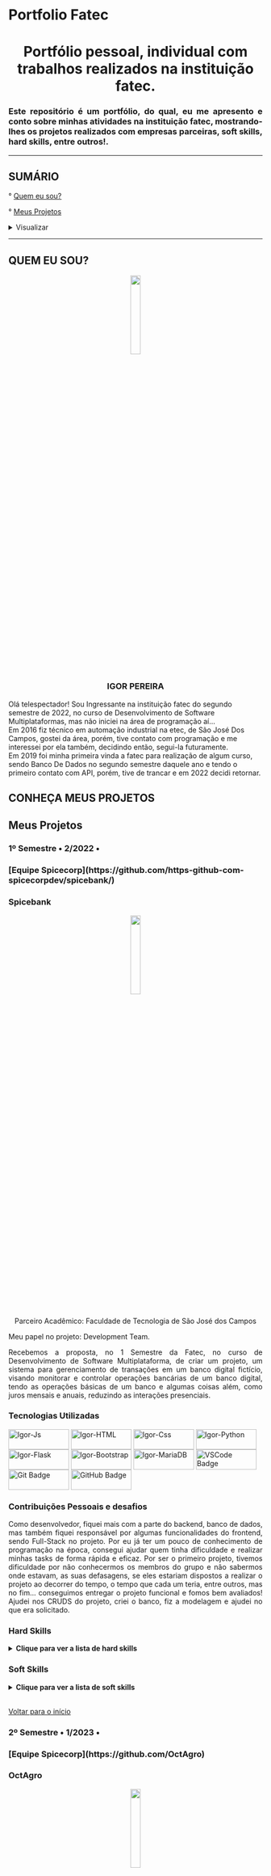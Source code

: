 # Portfolio Fatec
<h1 align="center">Portfólio pessoal, individual com trabalhos realizados na instituição fatec.</h1>
<h3 align="justify">Este repositório é um portfólio, do qual, eu me apresento e conto sobre minhas atividades na instituição fatec, mostrando-lhes os projetos realizados com empresas parceiras, soft skills, hard skills, entre outros!.</h3>
<hr>
<h2> SUMÁRIO </h2>
<p>° <a href="#quem-sou">Quem eu sou?</a></p>
<p>° <a href="#meus-projetos">Meus Projetos</a></p>
<details>
    <summary>Visualizar</summary>
    <div class="semestre1">
        <ul>
            <a href="#spicebank">1º Semestre • 2/2022 • SpiceCorp</a>
            <details>
                <summary>Detalhes</summary>
                <ul>° <a href="#tecnologias-utilizadas">Tecnologias Utilizadas</a></ul>
                <ul>° <a href="#contribuições-pessoais">Contribuições Pessoais e desafios</a></ul>
                <ul>° <a href="#hard-skills">Hard Skills</a></ul>
                <ul>° <a href="#hard-skills">Soft Skills</a></ul>
            </details>
        </ul>
    </div>
    <div class="semestre2">
        <ul>
            <a href="#octagro">2º Semestre • 1/2023 • OctAgro</a>
            <details>
                <summary>Detalhes</summary>
                <ul>° <a href="#tecnologias-utilizadas-">Tecnologias Utilizadas</a></ul>
                <ul>° <a href="#contribuições-pessoais-">Contribuições Pessoais e desafios</a></ul>
                <ul>° <a href="#hard-skills-">Hard Skills</a></ul>
                <ul>° <a href="#hard-skills-">Soft Skills</a></ul>
            </details>
        </ul>
    </div>
    <div class="semestre3">
        <ul>
            <a href="#ninetech">3º Semestre • 2/2023 • Ninetech</a>
            <details>
                <summary>Detalhes</summary>
                <ul>° <a href="#tecnologias-utilizadas--">Tecnologias Utilizadas</a></ul>
                <ul>° <a href="#contribuições-pessoais--">Contribuições Pessoais e desafios</a></ul>
                <ul>° <a href="#hard-skills--">Hard Skills</a></ul>
                <ul>° <a href="#hard-skills--">Soft Skills</a></ul>
            </details>
        </ul>
    </div>
</details>
<hr>

<h2 href="#quem-sou"> QUEM EU SOU?</h2>
<p align="center"><img src="https://github.com/igorpereira28.png" width="20%"></p>
<h3 align="center">IGOR PEREIRA</h3>
<p> Olá telespectador! Sou Ingressante na instituição fatec do segundo semestre de 2022, no curso de Desenvolvimento de Software Multiplataformas, mas não iniciei na área de programação aí...
<br>
Em 2016 fiz técnico em automação industrial na etec, de São José Dos Campos, gostei da área, porém, tive contato com programação e me interessei por ela também, decidindo então, segui-la futuramente.
<br>
Em 2019 foi minha primeira vinda a fatec para realização de algum curso, sendo Banco De Dados no segundo semestre daquele ano e tendo o primeiro contato com API, porém, tive de trancar e em 2022 decidi retornar.</p>

<h2>CONHEÇA MEUS PROJETOS</h2>

<div class="semestre1">
<h2>Meus Projetos</h2>
<h3>1º Semestre • 2/2022 • </h3>

<h3>[Equipe Spicecorp](https://github.com/https-github-com-spicecorpdev/spicebank/)</h3>
<h3>Spicebank</h3>

<p align="center"><img src="https://github.com/https-github-com-spicecorpdev.png" width="20%"></img></p>

<p align="center">Parceiro Acadêmico: Faculdade de Tecnologia de São José dos Campos</p>

<p align="justify">Meu papel no projeto: Development Team.</p>

<p align="justify">Recebemos a proposta, no 1 Semestre da Fatec, no curso de Desenvolvimento de Software Multiplataforma, de criar um projeto, um sistema para gerenciamento de transações em um banco digital fictício, visando monitorar e controlar operações bancárias de um banco digital, tendo as operações básicas de um banco e algumas coisas além, como juros mensais e anuais, reduzindo as interações presenciais.</p>
<h3>Tecnologias Utilizadas</h3>
  <img align="center" alt="Igor-Js" height="40" width="120" src="https://img.shields.io/badge/JavaScript-323330?style=for-the-badge&logo=javascript&logoColor=F7DF1E" />
  <img align="center" alt="Igor-HTML" height="40" width="120" src="https://img.shields.io/badge/HTML5-E34F26?style=for-the-badge&logo=html5&logoColor=white" />
  <img align="center" alt="Igor-Css" height="40" width="120" src="https://img.shields.io/badge/CSS3-1572B6?style=for-the-badge&logo=css3&logoColor=white" />
  <img align="center" alt="Igor-Python" height="40" width="120" src="https://img.shields.io/badge/Python-3776AB?style=for-the-badge&logo=python&logoColor=white" />
  <img align="center" alt="Igor-Flask" height="40" width="120" src="https://img.shields.io/badge/Flask-000000?style=for-the-badge&logo=flask&logoColor=white" />
  <img align="center" alt="Igor-Bootstrap" height="40" width="120" src="https://img.shields.io/badge/Bootstrap-563D7C?style=for-the-badge&logo=bootstrap&logoColor=white" />
  <img align="center" alt="Igor-MariaDB" height="40" width="120" src="https://img.shields.io/badge/MariaDB-003545?style=for-the-badge&logo=mariadb&logoColor=white" />
  <img align="center" alt="VSCode Badge" height="40" width="120" src="https://img.shields.io/badge/VSCode-007ACC?style=for-the-badge&logo=visual-studio-code&logoColor=white" />
  <img align="center" alt="Git Badge" height="40" width="120" src="https://img.shields.io/badge/Git-F05032?style=for-the-badge&logo=git&logoColor=white" />
  <img align="center" alt="GitHub Badge" height="40" width="120" src="https://img.shields.io/badge/GitHub-181717?style=for-the-badge&logo=github&logoColor=white" />
<br>
<h3>Contribuições Pessoais e desafios</h3>
<p align="justify">Como desenvolvedor, fiquei mais com a parte do backend, banco de dados, mas também fiquei responsável por algumas funcionalidades do frontend, sendo Full-Stack no projeto.
Por eu já ter um pouco de conhecimento de programação na época, consegui ajudar quem tinha dificuldade e realizar minhas tasks de forma rápida e eficaz.
Por ser o primeiro projeto, tivemos dificuldade por não conhecermos os membros do grupo e não sabermos onde estavam, as suas defasagens, se eles estariam dispostos a realizar o projeto ao decorrer do tempo, o tempo que cada um teria, entre outros, mas no fim... conseguimos entregar o projeto funcional e fomos bem avaliados! 
Ajudei nos CRUDS do projeto, criei o banco, fiz a modelagem e ajudei no que era solicitado.</p>

<h3>Hard Skills</h3>
<details>
  <summary><b>Clique para ver a lista de hard skills</b></summary>
  <br>
  <table align="center">
    <tr>
      <th width="300px">Tecnologia/Metodologia</th>
      <th width="300px">Classificação</th>
    </tr>
    <tr>
      <td>Backend</td>
      <td>★★★★★</td>
    </tr>
    <tr>
      <td>MariaDB</td>
      <td>★★★★☆</td>
    </tr>
    <tr>
      <td>Figma</td>
      <td>★★☆☆☆</td>
    </tr>
    <tr>
      <td>FrontEnd</td>
      <td>★★★☆☆</td>
    </tr>
  </table>
</details>
<h3>Soft Skills</h3>
<details>
<summary><b>Clique para ver a lista de soft skills</b></summary>
  <br>
  <table align="center">
    <tr>
      <th width="300px">Habilidade</th>
      <th width="300px">Classificação</th>
    </tr>
    <tr>
      <td>Colaboração</td>
      <td>★★★★☆</td>
    </tr>
    <tr>
      <td>Organização</td>
      <td>★★★☆☆</td>
    </tr>
    <tr>
      <td>Planejamento</td>
      <td>★★★☆☆</td>
    </tr>
    <tr>
      <td>Autonomia</td>
      <td>★★★★★</td>
    </tr>
  </table>
</details>
<br>
<p><a href="#sumário">Voltar para o início</a></p>
</div>

<h3>2º Semestre • 1/2023 • </h3>

<h3>[Equipe Spicecorp](https://github.com/OctAgro)</h3>
<h3>OctAgro</h3>

<p align="center"><img src="https://github.com/OctAgro.png" width="20%"></img></p>

<p align="center">O projeto foi desenvolvido com a empresa parceira [Jaia Software](https://jaia.software), como cliente

<p align="justify">Meu papel no projeto: Development Team.</p>

<p align="justify">No 2° Semestre de curso, 1° Semestre do ano, o nosso cliente é a empresa Jaia Software, e nos fora proposto "Desenvolver um sistema de Inspeção de entrada para controle de recebimento de grãos."</p>
  <img align="center" alt="Igor-Js" height="40" width="120" src="https://img.shields.io/badge/JavaScript-323330?style=for-the-badge&logo=javascript&logoColor=F7DF1E" />
  <img align="center" alt="Igor-HTML" height="40" width="120" src="https://img.shields.io/badge/HTML5-E34F26?style=for-the-badge&logo=html5&logoColor=white" />
  <img align="center" alt="Igor-Css" height="40" width="120" src="https://img.shields.io/badge/CSS3-1572B6?style=for-the-badge&logo=css3&logoColor=white" />
  <img align="center" alt="Igor-React" height="40" width="120" src="https://img.shields.io/badge/React-61DAFB?style=for-the-badge&logo=react&logoColor=white" />
  <img align="center" alt="Igor-Express" height="40" width="120" src="https://img.shields.io/badge/Express-000000?style=for-the-badge&logo=express&logoColor=white"/>
  <img align="center" alt="Igor-Figma" height="40" width="120" src="https://img.shields.io/badge/Figma-F24E1E?style=for-the-badge&logo=figma&logoColor=white"/>
  <img align="center" alt="Igor-Jira" height="40" width="120" src="https://img.shields.io/badge/Jira-0052CC?style=for-the-badge&logo=jira&logoColor=white"/>
  <img align="center" alt="Igor-Bootstrap" height="40" width="120" src="https://img.shields.io/badge/Bootstrap-563D7C?style=for-the-badge&logo=bootstrap&logoColor=white" />
  <img align="center" alt="Igor-MySql" height="40" width="120" src="https://img.shields.io/badge/MySQL-00000F?style=for-the-badge&logo=mysql&logoColor=white" />
  <img align="center" alt="Igor-TS" height="40" width="120" src="https://img.shields.io/badge/TypeScript-3178C6?style=for-the-badge&logo=typescript&logoColor=white" />
  <img align="center" alt="Postman Badge" height="40" width="120" src="https://img.shields.io/badge/Postman-FF6C37?style=for-the-badge&logo=postman&logoColor=white" />
  <img align="center" alt="VSCode Badge" height="40" width="120" src="https://img.shields.io/badge/VSCode-007ACC?style=for-the-badge&logo=visual-studio-code&logoColor=white" />
  <img align="center" alt="Git Badge" height="40" width="120" src="https://img.shields.io/badge/Git-F05032?style=for-the-badge&logo=git&logoColor=white" />
  <img align="center" alt="GitHub Badge" height="40" width="120" src="https://img.shields.io/badge/GitHub-181717?style=for-the-badge&logo=github&logoColor=white" />
<br>
<h3>Contribuições Pessoais e desafios</h3>
<p align="justify">Como desenvolvedor, fiquei novamente mais com a parte do backend e banco de dados, porém, caso precisassem, ajudava no frontend.
Neste semestre e nesta API, foram novos grupos, porém, começamos em um ritmo muito bom e desenvolvemos o projeto sem dificuldades(em relação ao tempo), mas tivemos de aprender novas ferramentas.
Conseguimos entregar todos os desafios propostos, todas as tasks solucionadas e fomos além!
Neste projeto, começamos utilizar o método ORM, em TypeScript e eu fiz a parte dos usuários, CRUD, funcionalidades dele, como por ex: login, ajudei e fiz CRUD de outras tabelas, como Produto, Pedido, Fornecedor, correção de bugs e ajudei no que foi solicitado.</p>

<h3>Hard Skills</h3>
<details>
  <summary><b>Clique para ver a lista de hard skills</b></summary>
  <br>
  <table align="center">
    <tr>
      <th width="300px">Tecnologia/Metodologia</th>
      <th width="300px">Classificação</th>
    </tr>
    <tr>
      <td>Backend</td>
      <td>★★★★★</td>
    </tr>
    <tr>
      <td>MySQL</td>
      <td>★★★★☆</td>
    </tr>
    <tr>
      <td>FrontEnd</td>
      <td>★☆☆☆☆</td>
    </tr>
  </table>
</details>
<h3>Soft Skills</h3>
<details>
<summary><b>Clique para ver a lista de soft skills</b></summary>
  <br>
  <table align="center">
    <tr>
      <th width="300px">Habilidade</th>
      <th width="300px">Classificação</th>
    </tr>
    <tr>
      <td>Participação</td>
      <td>★★★★☆</td>
    </tr>
    <tr>
      <td>Autonomia</td>
      <td>★★★★★</td>
    </tr>
    <tr>
      <td>Colaboração</td>
      <td>★★★★☆</td>
    </tr>
    <tr>
      <td>Entrega e Resultado</td>
      <td>★★★★★</td>
    </tr>
  </table>
</details>
<p><a href="#sumário">Voltar para o início</a></p>
</div>

<hr>

<h3>3º Semestre • 2/2023 • </h3>

<h3>[Equipe Spicecorp](https://github.com/OctAgro)</h3>
<h3>OctAgro</h3>

<p align="center"><img src="https://github.com/Nine-Tech.png" width="20%"></img></p>

<p align="center">O projeto foi desenvolvido com a empresa parceira [SIATT](https://www.siatt.com.br/siatt/), como cliente

<p align="justify">Meu papel no projeto: Development Team.</p>

<p align="justify">Recebemos a proposta da empresa Siatt, de fazer um sistema para gerenciar eficazmente seus projetos estratégicos em um cenário de complexidade, apresentamos uma solução abrangente e flexível, um Sistema de Gerenciamento de Times para Projetos Complexos. Esse sistema foi projetado para atender às necessidades específicas da Siatt, permitindo tanto um macro gerenciamento quanto um micro gerenciamento dos projetos.</p>
  <img align="center" alt="Java Badge" height="40" width="120" src="https://img.shields.io/badge/Java-007396?style=for-the-badge&logo=java&logoColor=white" />
  <img align="center" alt="JavaScript Badge" height="40" width="120" src="https://img.shields.io/badge/JavaScript-323330?style=for-the-badge&logo=javascript&logoColor=F7DF1E" />
  <img align="center" alt="Bootstrap Badge" height="40" width="120" src="https://img.shields.io/badge/Bootstrap-563D7C?style=for-the-badge&logo=bootstrap&logoColor=white" />
  <img align="center" alt="Jira Badge" height="40" width="120" src="https://img.shields.io/badge/Jira-0052CC?style=for-the-badge&logo=jira&logoColor=white" />
  <img align="center" alt="Docker Badge" height="40" width="120" src="https://img.shields.io/badge/Docker-2496ED?style=for-the-badge&logo=docker&logoColor=white" />
  <img align="center" alt="MySQL Badge" height="40" width="120" src="https://img.shields.io/badge/MySQL-00000F?style=for-the-badge&logo=mysql&logoColor=white" />
  <img align="center" alt="Eclipse Badge" height="40" width="120" src="https://img.shields.io/badge/Eclipse-2C2255?style=for-the-badge&logo=eclipse&logoColor=white" />
  <img align="center" alt="Postman Badge" height="40" width="120" src="https://img.shields.io/badge/Postman-FF6C37?style=for-the-badge&logo=postman&logoColor=white" />
  <img align="center" alt="Spring Badge" height="40" width="120" src="https://img.shields.io/badge/Spring-6DB33F?style=for-the-badge&logo=spring&logoColor=white" />
  <img align="center" alt="VSCode Badge" height="40" width="120" src="https://img.shields.io/badge/VSCode-007ACC?style=for-the-badge&logo=visual-studio-code&logoColor=white" />
  <img align="center" alt="Git Badge" height="40" width="120" src="https://img.shields.io/badge/Git-F05032?style=for-the-badge&logo=git&logoColor=white" />
  <img align="center" alt="GitHub Badge" height="40" width="120" src="https://img.shields.io/badge/GitHub-181717?style=for-the-badge&logo=github&logoColor=white" />
  <img align="center" alt="Slack Badge" height="40" width="120" src="https://img.shields.io/badge/Slack-4A154B?style=for-the-badge&logo=slack&logoColor=white" />
  <img align="center" alt="Igor-React" height="40" width="120" src="https://img.shields.io/badge/React-61DAFB?style=for-the-badge&logo=react&logoColor=white" />
<br>
<h3>Contribuições Pessoais e desafios</h3>
<p align="justify">Como desenvolvedor, fiquei novamente mais com a parte do backend, banco de dados e agora fiquei com algumas tasks em frontend.
Neste semestre e nesta API, manteve os grupos, só entrando novas pessoas.Começamos em um ritmo muito bom, porém, ao decorrer do semestre, entraram e saíram novas e pessoas e não mantivemos o mesmo ritmo do semestre passado, além de aprendermos novas ferramentas.
Conseguimos entregar todos os desafios propostos e todas as tasks solucionadas!
Continuamos utilizando ORM, porém, agora em Java - Spring Boot e começamos a utilizar o Docker e mais funcionalidades do Jira. Fiquei responsável por criar o inicio do projeto no backend, adicionando as alterações para conexão ao banco em propriedades e mudança da rota, CRUD dos Usuários, token - JWT, login com inspeção de entrada, autorização de usuário, correção de bugs(mais em frontend), funcionalidades necessárias das tasks, testes e ajudei no que foi solicitado.</p>

<h3>Hard Skills</h3>
<details>
  <summary><b>Clique para ver a lista de hard skills</b></summary>
  <br>
  <table align="center">
    <tr>
      <th width="300px">Tecnologia/Metodologia</th>
      <th width="300px">Classificação</th>
    </tr>
    <tr>
      <td>Backend</td>
      <td>★★★★★</td>
    </tr>
    <tr>
      <td>MySQL</td>
      <td>★★★★☆</td>
    </tr>
    <tr>
      <td>FrontEnd</td>
      <td>★★★☆☆</td>
    </tr>
  </table>
</details>
<h3>Soft Skills</h3>
<details>
<summary><b>Clique para ver a lista de soft skills</b></summary>
  <br>
  <table align="center">
    <tr>
      <th width="300px">Habilidade</th>
      <th width="300px">Classificação</th>
    </tr>
    <tr>
      <td>Participação</td>
      <td>★★★★☆</td>
    </tr>
    <tr>
      <td>Autonomia</td>
      <td>★★★★★</td>
    </tr>
    <tr>
      <td>Colaboração</td>
      <td>★★★★☆</td>
    </tr>
    <tr>
      <td>Entrega e Resultado</td>
      <td>★★★★★</td>
    </tr>
  </table>
</details>
<p><a href="#sumário">Voltar para o início</a></p>
</div>